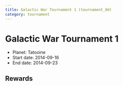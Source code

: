 ```yaml
---
title: Galactic War Tournament 1 (tournament_0d)
category: tournament
---
```

# Galactic War Tournament 1

  * Planet: Tatooine
  * Start date: 2014-09-16
  * End date: 2014-09-23

## Rewards

